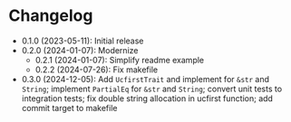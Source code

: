 # Changelog

* 0.1.0 (2023-05-11): Initial release
* 0.2.0 (2024-01-07): Modernize
    * 0.2.1 (2024-01-07): Simplify readme example
    * 0.2.2 (2024-07-26): Fix makefile
* 0.3.0 (2024-12-05): Add `UcfirstTrait` and implement for `&str` and `String`; implement `PartialEq` for `&str` and `String`; convert unit tests to integration tests; fix double string allocation in ucfirst function; add commit target to makefile

